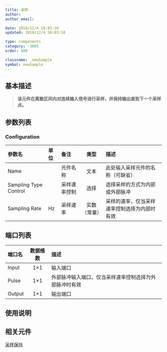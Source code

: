 ```yaml
---
title: 采样
author: 
author_email:

date: 2018/12/4 10:03:10
updated: 2018/12/4 10:03:10

type: components
category: -3005
order: 400

classname: _newSample
symbol: newSample
---
```

## 基本描述


> **该元件在离散区间内对连续输入信号进行采样，并保持输出直到下一个采样点。**

## 参数列表
### Configuration
| 参数名 | 单位 | 备注 | 类型 | 描述 |
| :--- | :--- | :--- | :--: | :--- |
| Name |  | 元件名称 | 文本 |此处输入采样元件的名称（可缺省） |
| Sampling Type Control |  | 采样速率控制 | 选择 | 选择采样的方式为内部或外部脉冲 |
| Sampling Rate | Hz | 采样速率 | 实数（常量） | 采样的速率，仅当采样速率控制选择为内部时有效 |


## 端口列表

| 端口名 | 数据维数 | 描述 |
| :--- | :--:  | :--- |
| Input | 1×1 |输入端口 |
| Pulse | 1×1 |外部脉冲输入端口，仅当采样速率控制选择为外部脉冲时有效 |
| Output | 1×1 |输出端口 |

## 使用说明



## 相关元件

[采样保持](comp_newSampleHold.md)
